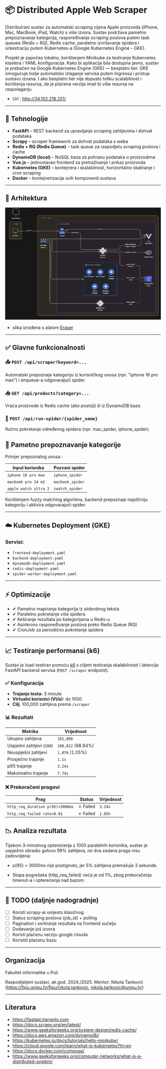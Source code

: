 # 📦 Distributed Apple Web Scraper

Distribuirani sustav za automatski scraping cijena Apple proizvoda (iPhone, Mac, MacBook, iPad, Watch) s više izvora. Sustav podržava pametno prepoznavanje kategorija, raspoređivanje scraping poslova putem task queuea (Redis + RQ), Redis cache, paralelno izvršavanje spidera i orkestraciju putem Kubernetes-a (Google Kubernetes Engine - GKE).

Projekt je započeo lokalno, korištenjem Minikube za testiranje Kubernetes klastera i YAML konfiguracija.
Kako bi aplikacija bila dostupna javno, sustav je prebačen na Google Kubernetes Engine (GKE) — besplatni tier. GKE omogućuje bolje automatsko izlaganje servisa putem Ingressa i pristup sustavu izvana. I ako besplatni tier nije dopusto toliku scalabilnost i korištenja resursa, da je plaćena verzija imali bi više resursa na raspolaganju.

- Url : http://34.102.218.251/

---

## 🔧 Tehnologije

- **FastAPI** – REST backend za upravljanje scraping zahtjevima i dohvat podataka
- **Scrapy** – scraper framework za dohvat podataka s weba
- **Redis + RQ (Redis Queue)** – task queue za raspodjelu scraping poslova i cache
- **DynamoDB (local)** – NoSQL baza za pohranu podataka o proizvodima
- **Vue.js** – jednostavan frontend za pretraživanje i prikaz proizvoda
- **Kubernetes (GKE)** – kontejnera i skalabilnost, horizontalno skaliranje i cron scraping
- **Docker** – kontejnerizacija svih komponenti sustava

---

## 🧱 Arhitektura

![img](./arhitektura_rs.png)

- slika izrađena s alatom [Eraser](https://app.eraser.io/)

---

## ✅ Glavne funkcionalnosti

### 📤 `POST /api/scraper?keyword=...`

Automatski prepoznaje kategoriju iz korisničkog unosa (npr. "iphone 16 pro max") i enqueue-a odgovarajući spider.

### 📥 `GET /api/products?category=...`

Vraća proizvode iz Redis cache (ako postoji) ili iz DynamoDB baze.

### 📌 `POST /api/run-spider/{spider_name}`

Ručno pokretanje određenog spidera (npr. mac_spider, iphone_spider).

## 🧠 Pametno prepoznavanje kategorije

Primjer prepoznatog unosa :

| Input korisnika       | Pozvani spider   |
| --------------------- | ---------------- |
| `iphone 16 pro max`   | `iphone_spider`  |
| `macbook pro 14 m2`   | `macbook_spider` |
| `apple watch ultra 2` | `iwatch_spider`  |

Korištenjem fuzzy matching algoritma, backend prepoznaje najsličniju kategoriju i aktivira odgovarajući spider.

---

## ☁️ Kubernetes Deployment (GKE)

### Servisi:

- `frontend-deployment.yaml`
- `backend-deployment.yaml`
- `dynamodb-deployment.yaml`
- `redis-deployment.yaml`
- `spider-worker-deployment.yaml`

---

## ⚡ Optimizacije

- ✔ Pametno mapiranje kategorija iz slobodnog teksta
- ✔ Paralelno pokretanje više spidera
- ✔ Keširanje rezultata po kategorijama u Redis-u
- ✔ Asinkrono raspoređivanje poslova preko Redis Queue (RQ)
- ✔ CronJob za periodično pokretanje spidera

---

## 📈 Testiranje performansi (k6)

Sustav je load-testiran pomoću [k6](https://k6.io/) s ciljem testiranja skalabilnosti i latencije FastAPI backend servisa (`POST /scraper` endpoint).

### ✅ Konfiguracija

- **Trajanje testa:** 3 minute
- **Virtualni korisnici (VUs):** do 1000
- **Cilj:** 100,000 zahtjeva prema `/scraper`

### 📊 Rezultati

| Metrika                   | Vrijednost         |
| ------------------------- | ------------------ |
| Ukupno zahtjeva           | `101,898`          |
| Uspješni zahtjevi (`200`) | `100,822` (98.94%) |
| Neuspješni zahtjevi       | `1,076` (1.05%)    |
| Prosječno trajanje        | `1.1s`             |
| p95 trajanje              | `3.24s`            |
| Maksimalno trajanje       | `7.74s`            |

### ❌ Prekoračeni pragovi

| Prag                             | Status   | Vrijednost |
| -------------------------------- | -------- | ---------- |
| `http_req_duration p(95)<3000ms` | ✗ Failed | `3.24s`    |
| `http_req_failed rate<0.01`      | ✗ Failed | `1.05%`    |

## 📉 Analiza rezultata

Tijekom 3-minutnog opterećenja s 1000 paralelnih korisnika, sustav je uspješno obradio gotovo 99% zahtjeva, no dva zadana praga nisu zadovoljena:

- p(95) < 3000ms nije postignuto, jer 5% zahtjeva premašuje 3 sekunde.

- Stopa pogrešaka (http_req_failed) veća je od 1%, zbog prekoračenja timeout-a i opterećenja nad bazom.

---

## 📌 TODO (daljnje nadogradnje)

- [ ] Koristi scrapy-ai umjesto klasičnog
- [ ] Status scraping poslova (job_id) + polling
- [ ] Pagination i sortiranje rezultata na frontend sučelju
- [ ] Dodavanje još izvora
- [ ] Koristi plaćenu verziju google clouda
- [ ] Koristiti plaćenu bazu

---

## Organizacija

Fakultet informatike u Puli

Raspodijeljeni sustavi, ak.god. 2024./2025. Mentor: Nikola Tanković (https://fipu.unipu.hr/fipu/nikola.tankovic, nikola.tankovic@unipu.hr)

---

## Literatura

- https://fastapi.tiangolo.com
- https://docs.scrapy.org/en/latest/
- https://www.geeksforgeeks.org/system-design/redis-cache/
- https://docs.aws.amazon.com/dynamodb/
- https://kubernetes.io/docs/tutorials/hello-minikube/
- https://cloud.google.com/learn/what-is-kubernetes?hl=en
- https://docs.docker.com/compose/
- https://www.geeksforgeeks.org/computer-networks/what-is-a-distributed-system/
